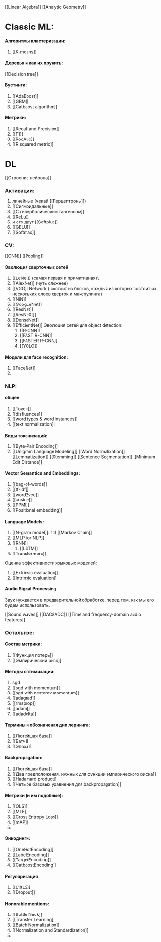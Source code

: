 [[Linear Algebra]]
[[Analytic Geometry]]

# Classic ML:
#### Алгоритмы кластеризации:
1) [[K-means]]

#### Деревья и как их прунить: 
[[Decision tree]]
#### Бустинги:
1) [[AdaBoost]]
2) [[GBM]]
3) [[Catboost algorithm]]
#### Метрики:
1) [[Recall and Precision]]
2) [[F1]]
3) [[RocAuc]]
4) [[R squared metric]]
# DL
[[Строение нейрона]]
### Активации:
1) линейные (чекай [[Перцептроны]])
2) [[Сигмоидальные]]
3) [[С гиперболическим тангенсом]]
4) [[ReLu]]
5) и его друг [[Softplus]]
6) [[GELU]]
7) [[Softmax]]
### CV:
[[CNN]]
[[Pooling]]
#### Эволюция сверточных сетей
1) [[LeNet]] (самая первая и примитивная)\
2) [[AlexNet]] (чуть сложнее)
3) [[VGG]] Network ( состоит из блоков, каждый из которых состоит из нескольких слоев сверток и макспулинга)
4) [[NiN]]
5) [[GoogLeNet]]
6) [[ResNet]]
7) [[ResNeXt]]
8) [[DenseNet]]
9) [[EfficientNet]]
Эволюция сетей для object detection:
	1) [[R-CNN]]
	2) [[FAST R-CNN]]
	3) [[FASTER R-CNN]]
	4) [[YOLO]]
#### Модели для face recognition:
1) [[FaceNet]]
2) 


### NLP:
#### общее
1) [[Токен]]
2) [[disfluences]]
3) [[word types & word instances]]
4) [[text normalization]]

#### Виды токенизаций:
1) [[Byte-Pair Encoding]]
2) [[Unigram Language Modeling]]
[[Word Normalixation]]
[[Lemmatization]]
[[Stemming]]
[[Sentence Segmentation]]
[[Minimum Edit Distance]]

#### Vector Semantics and Embeddings:
1) [[bag-of-words]]
2) [[tf-idf]]
3) [[word2vec]]
4) [[cosine]]
5) [[PPMI]]
6) [[Positional embedding]]

#### Language Models:
1) [[N-gram model]]:
		1.1)  [[Markov Chain]]
2) [[MLP for NLP]]
3) [[RNN]]
	1) [[LSTM]]
4) [[Transformers]]

Оценка эффективности языковых моделей:
1) [[Extrinsic evaluation]]
2) [[Intrinsic evaluation]]
#### Audio Signal Processing
Звук нуждается в предварительной обработке, перед тем, как мы его будем использовать.

[[Sound waves]]
[[DAC&ADC]] 
[[Time and frequency-domain audio features]]
### Остальное:
#### Состав метрики:
1) [[Функция потерь]]
2) [[Эмпирический риск]]

#### Методы оптимизации:
1) sgd
2) [[sgd with momentum]]
3) [[sgd with nesterov momentum]]
4) [[adagrad]]
5) [[rmsprop]]
6) [[adam]]
7) [[adadelta]]


#### Термины и обозначения дип лернинга: 
1) [[Лютейшая база]] 
2) [[Батч]]
3) [[Эпоха]]

#### Backpropagation:
1) [[Лютейшая база]]
2) [[Два предположения, нужных для функции эмпирического риска]]
3) [[Hadamard product]]
4) [[Четыре базовых уравнения для backpropagation]]


#### Метрики (и им подобные):
1) [[OLS]]
2) [[MLE]]
3) [[Cross Entropy Loss]]
4) [[mAP]]
5) 

#### Энкодинги:
1) [[OneHotEncoding]]
2) [[LabelEncoding]]
3) [[TargetEncoding]]
4) [[CatboostEncoding]]

#### Регуляризация 
1) [[L1&L2]]
2) [[Dropout]]

#### Honorable mentions:
1) [[Bottle Neck]]
2) [[Transfer Learning]]
3) [[Batch Normalization]]
4) [[Normalization and Standardization]]
5) 